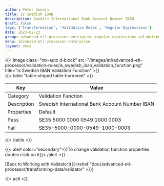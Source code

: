 ```yaml
---
author: Peter Jonson
title: Is Swedish IBAN
description: Swedish International Bank Account Number IBAN
draft: false
tags: ['Transformation', 'Validation Rules', 'Regular Expressions']
date: 2023-02-23
group: advanced-etl-processor-enterprise-regular-expressions-validation
menu: advanced-etl-processor-enterprise
layout: docs
---
```


{{< image class="mx-auto d-block"  src="/images/etl/advanced-etl-processor/validation-rules/is_swedish_iban_validation_function.png" title="Is Swedish IBAN Validation Function" >}}
\
{{< table "table-striped table-bordered" >}}

| Key         | Value                                          |
| ----------- | ---------------------------------------------- |
| Category    | Validation Function                            |
| Description | Swedish International Bank Account Number IBAN |
| Properties  | Default                                        |
| Pass        | SE35 5000 0000 0549 1000 0003                  |
| Fail        | SE35-5000-0000-0549-1000-0003                  |

{{< /table >}}

{{< alert color="secondary">}}To change validation function properties double click on it{{< /alert >}}

[Back to Working with Validator]({{<relref "docs/advanced-etl-processor/transforming-data/validator" >}})

{{< aetl >}}
